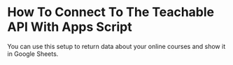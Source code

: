 # How To Connect To The Teachable API With Apps Script

You can use this setup to return data about your online courses and show it in Google Sheets.
